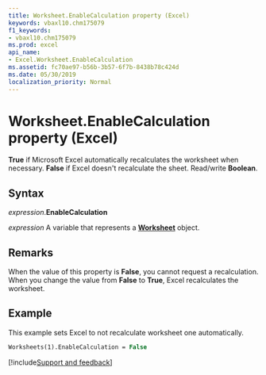 ```yaml
---
title: Worksheet.EnableCalculation property (Excel)
keywords: vbaxl10.chm175079
f1_keywords:
- vbaxl10.chm175079
ms.prod: excel
api_name:
- Excel.Worksheet.EnableCalculation
ms.assetid: fc70ae97-b56b-3b57-6f7b-8438b78c424d
ms.date: 05/30/2019
localization_priority: Normal
---
```



# Worksheet.EnableCalculation property (Excel)

**True** if Microsoft Excel automatically recalculates the worksheet when necessary. **False** if Excel doesn't recalculate the sheet. Read/write **Boolean**.


## Syntax

_expression_.**EnableCalculation**

_expression_ A variable that represents a **[Worksheet](Excel.Worksheet.md)** object.


## Remarks

When the value of this property is **False**, you cannot request a recalculation. When you change the value from **False** to **True**, Excel recalculates the worksheet.


## Example

This example sets Excel to not recalculate worksheet one automatically.

```vb
Worksheets(1).EnableCalculation = False
```




[!include[Support and feedback](~/includes/feedback-boilerplate.md)]
